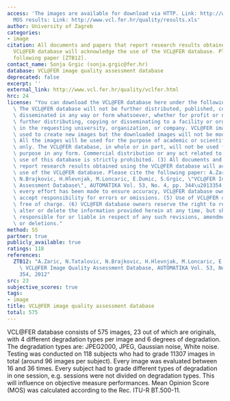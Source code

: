 ```yaml
---
access: 'The images are available for download via HTTP. Link: http://www.vcl.fer.hr/quality/vlc@fer.rar
  MOS results: Link: http://www.vcl.fer.hr/quality/results.xls'
author: University of Zagreb
categories:
- image
citation: All documents and papers that report research results obtained using the
  VCL@FER database will acknowledge the use of the VCL@FER database. Please cite the
  following paper [ZTB12].
contact_name: Sonja Grgic (sonja.grgic@fer.hr)
database: VCL@FER image quality assessment database
deprecated: false
excerpt: ''
external_link: http://www.vcl.fer.hr/quality/vclfer.html
hrc: 24
license: "You can download the VCL@FER database here under the following terms:  (1)\
  \ The VCL@FER database will not be further distributed, published, copied, or further\
  \ disseminated in any way or form whatsoever, whether for profit or not. This includes\
  \ further distributing, copying or disseminating to a facility or organization unit\
  \ in the requesting university, organization, or company. VCL@FER images may be\
  \ used to create new images but the downloaded images will not be modified. (2)\
  \ All the images will be used for the purpose of academic or scientific research\
  \ only. The VCL@FER database, in whole or in part, will not be used for any commercial\
  \ purpose in any form. Commercial distribution or any act related to commercial\
  \ use of this database is strictly prohibited. (3) All documents and papers that\
  \ report research results obtained using the VCL@FER database will acknowledge the\
  \ use of the VCL@FER database. Please cite the following paper: A.Zaric, N.Tatalovic,\
  \ N.Brajkovic, H.Hlevnjak, M.Loncaric, E.Dumic, S.Grgic, \"VCL@FER Image Quality\
  \ Assessment Database\", AUTOMATIKA Vol. 53, No. 4, pp. 344\u2013354, 2012 (4) While\
  \ every effort has been made to ensure accuracy, VCL@FER database owners cannot\
  \ accept responsibility for errors or omissions. (5) Use of VCL@FER database is\
  \ free of charge. (6) VCL@FER database owners reserve the right to revise, amend,\
  \ alter or delete the information provided herein at any time, but shall not be\
  \ responsible for or liable in respect of any such revisions, amendments, alterations\
  \ or deletions."
method: SS
partner: true
publicly_available: true
ratings: 118
references:
  ZTB12: "A.Zaric, N.Tatalovic, N.Brajkovic, H.Hlevnjak, M.Loncaric, E.Dumic, S.Grgic,\
    \ VCL@FER Image Quality Assessment Database, AUTOMATIKA Vol. 53, No. 4, pp. 344\u2013\
    354, 2012"
src: 23
subjective_scores: true
tags:
- image
title: VCL@FER image quality assessment database
total: 575
---
```


VCL@FER database consists of 575 images, 23 out of which are originals, with 4 different degradation types per image and 6 degrees of degradation. The degradation types are: JPEG2000, JPEG, Gaussian noise, White noise. Testing was conducted on 118 subjects who had to grade 11307 images in total (around 96 images per subject). Every image was evaluated between 16 and 36 times. Every subject had to grade different types of degradation in one session, e.g. sessions were not divided on degradation types. This will influence on objective measure performances. Mean Opinion Score (MOS) was calculated according to the Rec. ITU-R BT.500-11.